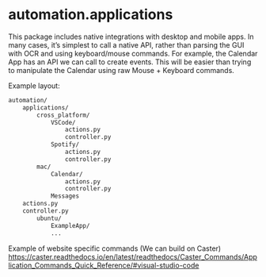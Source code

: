 # automation.applications

This package includes native integrations with desktop and mobile apps. In many cases, it’s simplest to call a native API, rather than parsing the GUI with OCR and using keyboard/mouse commands. For example, the Calendar App has an API we can call to create events. This will be easier than trying to manipulate the Calendar using raw Mouse + Keyboard commands.

Example layout:

```txt
automation/
    applications/
        cross_platform/
            VSCode/
                actions.py
                controller.py
            Spotify/
                actions.py
                controller.py
        mac/
            Calendar/
                actions.py
                controller.py
            Messages
    actions.py
    controller.py
        ubuntu/
            ExampleApp/
            ...
```

Example of website specific commands (We can build on Caster)
https://caster.readthedocs.io/en/latest/readthedocs/Caster_Commands/Application_Commands_Quick_Reference/#visual-studio-code